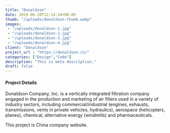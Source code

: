 ```yaml
---
title: "Donaldson"
date: 2019-06-20T12:14:34+06:00
thumb: "/uploads/donaldson-thumb.webp"
images:
 - "/uploads/donaldson-1.jpg"
 - "/uploads/donaldson-2.jpg"
 - "/uploads/donaldson-3.jpg"
 - "/uploads/donaldson-4.jpg"
client: "Donaldson"
project_url : "https://donaldson.cn/"
categories: ["Design","Code"]
description: "This is meta description."
draft: false
---
```


#### Project Details

Donaldson Company, Inc. is a vertically integrated filtration company engaged in the production and marketing of air filters used in a variety of industry sectors, including commercial/industrial (engines, exhausts, transmissions, vents in private vehicles, hydraulics), aerospace (helicopters, planes), chemical, alternative energy (windmills) and pharmaceuticals.

This project is China company website.